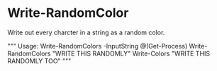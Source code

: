 # Write-RandomColor
Write out every charcter in a string as a random color.

"""
Usage:
Write-RandomColors -InputString @(Get-Process)
Write-RandomColors "WRITE THIS RANDOMLY"
Write-Colors "WRITE THIS RANDOMLY TOO"
"""
